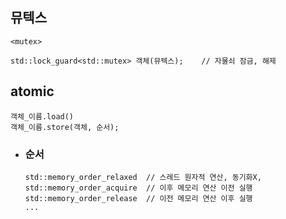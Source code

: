 ## 뮤텍스
`<mutex>`
```angular2html
std::lock_guard<std::mutex> 객체(뮤텍스);    // 자물쇠 잠금, 해제
```

## atomic 
```angular2html
객체_이름.load()
객체_이름.store(객체, 순서);
```

+ ### 순서
  ```
  std::memory_order_relaxed  // 스레드 원자적 연산, 동기화X, 
  std::memory_order_acquire  // 이후 메모리 연산 이전 실행
  std::memory_order_release  // 이전 메모리 연산 이후 실행
  ...
  
  ```

